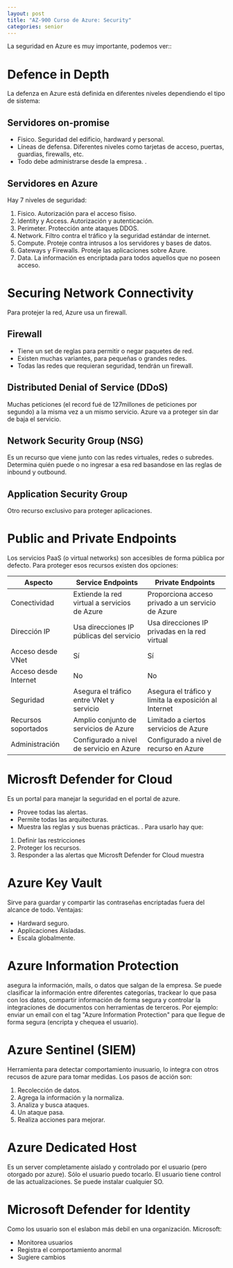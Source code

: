 ```yaml
---
layout: post
title: "AZ-900 Curso de Azure: Security"
categories: senior
---
```


La seguridad en Azure es muy importante, podemos ver:<!--more-->:

# Defence in Depth
La defenza en Azure está definida en diferentes niveles dependiendo el tipo de sistema:

## Servidores on-promise
- Fisico. Seguridad del edificio, hardward y personal.
- Líneas de defensa. Diferentes niveles como tarjetas de acceso, puertas, guardias, firewalls, etc.
- Todo debe administrarse desde la empresa.
.

## Servidores en Azure
Hay 7 niveles de seguridad:
1. Fisico. Autorización para el acceso físiso.
2. Identity y Access. Autorización y autenticación.
3. Perimeter. Protección ante ataques DDOS.
4. Network. Filtro contra el tráfico y la seguridad estándar de internet.
5. Compute. Proteje contra intrusos a los servidores y bases de datos.
6. Gateways y Firewalls. Proteje las aplicaciones sobre Azure.
7. Data. La información es encriptada para todos aquellos que no poseen acceso.

# Securing Network Connectivity
Para protejer la red, Azure usa un firewall.

## Firewall
- Tiene un set de reglas para permitir o negar paquetes de red.
- Existen muchas variantes, para pequeñas o grandes redes.
- Todas las redes que requieran seguridad, tendrán un firewall.

## Distributed Denial of Service (DDoS)
Muchas peticiones (el record fué de 127millones de peticiones por segundo) a la misma vez a un mismo servicio.
Azure va a proteger sin dar de baja el servicio.

## Network Security Group (NSG)
Es un recurso que viene junto con las redes virtuales, redes o subredes.
Determina quién puede o no ingresar a esa red basandose en las reglas de inbound y outbound.

## Application Security Group
Otro recurso exclusivo para proteger aplicaciones.

# Public and Private Endpoints
Los servicios PaaS (o virtual networks) son accesibles de forma pública por defecto.
Para proteger esos recursos existen dos opciones:

| Aspecto            | Service Endpoints                            | Private Endpoints                                    |
|--------------------|----------------------------------------------|------------------------------------------------------|
| Conectividad       | Extiende la red virtual a servicios de Azure | Proporciona acceso privado a un servicio de Azure    |
| Dirección IP       | Usa direcciones IP públicas del servicio     | Usa direcciones IP privadas en la red virtual        |
| Acceso desde VNet  | Sí                                           | Sí                                                   |
| Acceso desde Internet | No                                        | No                                                   |
| Seguridad          | Asegura el tráfico entre VNet y servicio     | Asegura el tráfico y limita la exposición al Internet|
| Recursos soportados| Amplio conjunto de servicios de Azure        | Limitado a ciertos servicios de Azure                |
| Administración     | Configurado a nivel de servicio en Azure     | Configurado a nivel de recurso en Azure              |

# Microsft Defender for Cloud
Es un portal para manejar la seguridad en el portal de azure.
- Provee todas las alertas.
- Permite todas las arquitecturas.
- Muestra las reglas y sus buenas prácticas.
.
Para usarlo hay que:
1. Definir las restricciones
2. Proteger los recursos.
3. Responder a las alertas que Microsft Defender for Cloud muestra

# Azure Key Vault
Sirve para guardar y compartir las contraseñas encriptadas fuera del alcance de todo.
Ventajas:
- Hardward seguro.
- Applicaciones Aisladas.
- Escala globalmente.

# Azure Information Protection
asegura la información, mails, o datos que salgan de la empresa. Se puede clasificar la información entre diferentes categorías, trackear lo que pasa con los datos, compartir información de forma segura y controlar la integraciones de documentos con herramientas de terceros. Por ejemplo: enviar un email con el tag "Azure Information Protection" para que llegue de forma segura (encripta y chequea el usuario).

# Azure Sentinel (SIEM)
Herramienta para detectar comportamiento inusuario, lo integra con otros recusos de azure para tomar medidas. 
Los pasos de acción son:
1. Recolección de datos.
2. Agrega la información y la normaliza.
3. Analiza y busca ataques.
4. Un ataque pasa.
5. Realiza acciones para mejorar.

# Azure Dedicated Host
Es un server completamente aislado y controlado por el usuario (pero otorgado por azure). Sólo el usuario puedo tocarlo.
El usuario tiene control de las actualizaciones. Se puede instalar cualquier SO.

# Microsoft Defender for Identity
Como los usuario son el eslabon más debil en una organización.
Microsoft:
- Monitorea usuarios
- Registra el comportamiento anormal
- Sugiere cambios